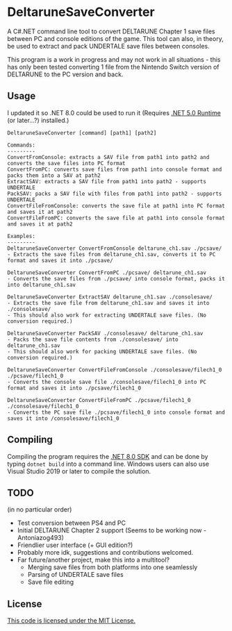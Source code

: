 # DeltaruneSaveConverter

A C#.NET command line tool to convert DELTARUNE Chapter 1 save files between PC and console editions of the game. This tool can also, in theory, be used to extract and pack UNDERTALE save files between consoles.

This program is a work in progress and may not work in all situations - this has only been tested converting 1 file from the Nintendo Switch version of DELTARUNE to the PC version and back.

## Usage
I updated it so .NET 8.0 could be used to run it
(Requires [.NET 5.0 Runtime](https://dotnet.microsoft.com/download) (or later...?) installed.)

```
DeltaruneSaveConverter [command] [path1] [path2]

Commands:
---------
ConvertFromConsole: extracts a SAV file from path1 into path2 and converts the save files into PC format
ConvertFromPC: converts save files from path1 into console format and packs them into a SAV at path2
ExtractSAV: extracts a SAV file from path1 into path2 - supports UNDERTALE
PackSAV: packs a SAV file with files from path1 into path2 - supports UNDERTALE
ConvertFileFromConsole: converts the save file at path1 into PC format and saves it at path2
ConvertFileFromPC: converts the save file at path1 into console format and saves it at path2

Examples:
---------
DeltaruneSaveConverter ConvertFromConsole deltarune_ch1.sav ./pcsave/
- Extracts the save files from deltarune_ch1.sav, converts it to PC format and saves it into ./pcsave/

DeltaruneSaveConverter ConvertFromPC ./pcsave/ deltarune_ch1.sav
- Converts the save files from ./pcsave/ into console format, packs it into deltarune_ch1.sav

DeltaruneSaveConverter ExtractSAV deltarune_ch1.sav ./consolesave/
- Extracts the save file from deltarune_ch1.sav and saves it into ./consolesave/
- This should also work for extracting UNDERTALE save files. (No conversion required.)

DeltaruneSaveConverter PackSAV ./consolesave/ deltarune_ch1.sav
- Packs the save file contents from ./consolesave/ into deltarune_ch1.sav
- This should also work for packing UNDERTALE save files. (No conversion required.)

DeltaruneSaveConverter ConvertFileFromConsole ./consolesave/filech1_0 ./pcsave/filech1_0
- Converts the console save file ./consolesave/filech1_0 into PC format and saves it into ./pcsave/filech1_0

DeltaruneSaveConverter ConvertFileFromPC ./pcsave/filech1_0 ./consolesave/filech1_0 
- Converts the PC save file ./pcsave/filech1_0 into console format and saves it into /consolesave/filech1_0
```

## Compiling

Compiling the program requires the [.NET 8.0 SDK](https://dotnet.microsoft.com/download) and can be done by typing `dotnet build` into a command line. Windows users can also use Visual Studio 2019 or later to compile the solution.

## TODO

(in no particular order)

- Test conversion between PS4 and PC
- Initial DELTARUNE Chapter 2 support (Seems to be working now -Antoniazog493)
- Friendlier user interface (+ GUI edition?)
- Probably more idk, suggestions and contributions welcomed.
- Far future/another project, make this into a multitool?
	- Merging save files from both platforms into one seamlessly
    - Parsing of UNDERTALE save files
    - Save file editing

## License

[This code is licensed under the MIT License.](https://github.com/InvoxiPlayGames/DeltaruneSaveConverter/blob/master/LICENSE)
